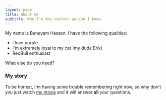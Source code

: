 ```yaml
---
layout: page
title: About me
subtitle: Why I'm the coolest person I know
---
```


My name is Beneyam Hassen. I have the following qualities:

- I love purple
- I'm extremely loyal to my cat (my dude Erik)
- RedBull enthusiast


What else do you need?

### My story

To be honest, I'm having some trouble remembering right now, so why don't you just watch [my movie](https://en.wikipedia.org/wiki/The_Princess_Bride_%28film%29) and it will answer **all** your questions.
